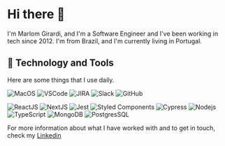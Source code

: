 # Hi there 👋

I'm Marlom Girardi, and I'm a Software Engineer and I've been working in tech since 2012. I'm from Brazil, and I'm currently living in Portugal.

## 🔧 Technology and Tools

Here are some things that I use daily.

![MacOS](https://img.shields.io/badge/-MacOS-white?style=flat-square&logo=apple&logoColor=black)
![VSCode](https://img.shields.io/badge/-VSCode-007ACC?style=flat-square&logo=visual-studio-code&logoColor=white)
![JIRA](https://img.shields.io/badge/-Atlassian_Stack-0052CC?style=flat-square&logo=atlassian)
![Slack](https://img.shields.io/badge/-Slack-4A154B?style=flat-square&logo=slack)
![GitHub](https://img.shields.io/badge/-GitHub-181717?style=flat-square&logo=github)

![ReactJS](https://img.shields.io/badge/-React-black?style=flat-square&logo=react)
![NextJS](https://img.shields.io/badge/-NextJS-black?style=flat-square&logo=next.js)
![Jest](https://img.shields.io/badge/-Jest-99424f?style=flat-square&logo=jest&logoColor=white)
![Styled Components](https://img.shields.io/badge/-Styled%20Components-db7093?style=flat-square&logo=styled-components&logoColor=white)
![Cypress](https://img.shields.io/badge/-Cypress-grey?style=flat-square&logo=cypress)
![Nodejs](https://img.shields.io/badge/-Nodejs-339933?style=flat-square&logo=Node.js&logoColor=white)
![TypeScript](https://img.shields.io/badge/-TypeScript-white?style=flat-square&logo=typescript)
![MongoDB](https://img.shields.io/badge/-MongoDB-black?style=flat-square&logo=mongodb)
![PostgresSQL](https://img.shields.io/badge/-PostgreSQL-4479A1?style=flat-square&logo=postgresql&logoColor=white)

For more information about what I have worked with and to get in touch, check my [Linkedin](https://bit.ly/34IJQn7)
